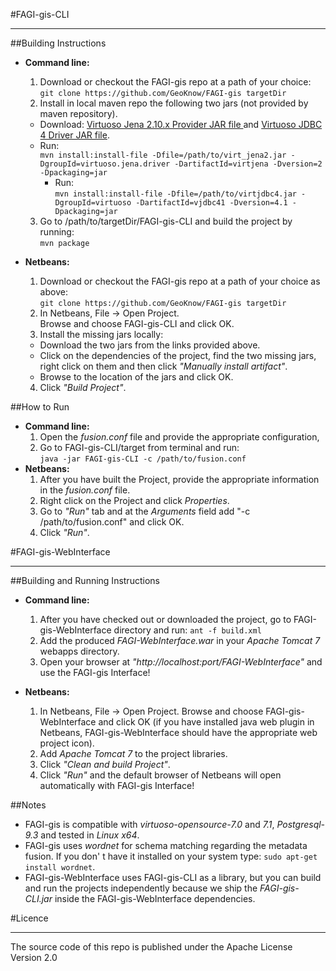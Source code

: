 #FAGI-gis-CLI 
___
##Building Instructions
* **Command line:**
  1. Download or checkout the FAGI-gis repo at a path of your choice:  
  `git clone https://github.com/GeoKnow/FAGI-gis targetDir`
  2. Install in local maven repo the following two jars (not provided by maven repository).  
    * Download:
  [Virtuoso Jena 2.10.x Provider JAR file ](http://opldownload.s3.amazonaws.com/uda/virtuoso/rdfproviders/jena/210/virt_jena2.jar)
  and
  [Virtuoso JDBC 4 Driver JAR file](http://virtuoso.openlinksw.com/dataspace/doc/dav/wiki/Main/VOSDownload/virtjdbc4.jar).  
    * Run:  
`mvn install:install-file -Dfile=/path/to/virt_jena2.jar -DgroupId=virtuoso.jena.driver -DartifactId=virtjena -Dversion=2 -Dpackaging=jar`
      * Run:  
`mvn install:install-file -Dfile=/path/to/virtjdbc4.jar -DgroupId=virtuoso -DartifactId=vjdbc41 -Dversion=4.1 -Dpackaging=jar`  
  3. Go to /path/to/targetDir/FAGI-gis-CLI and build the project by running:  
`mvn package`

* **Netbeans:**
  1. Download or checkout the FAGI-gis repo at a path of your choice as above:  
`git clone https://github.com/GeoKnow/FAGI-gis targetDir`  
  2. In Netbeans, File -> Open Project.  
Browse and choose FAGI-gis-CLI and click OK. 
  3. Install the missing jars locally:  
    * Download the two jars from the links provided above.
    * Click on the dependencies of the project, find the two missing jars, right click on them and then click *"Manually install artifact"*.
    * Browse to the location of the jars and click OK.  
  4. Click *"Build Project"*.
  
##How to Run

* **Command line:**
  1. Open the *fusion.conf* file and provide the appropriate configuration, 
  2. Go to FAGI-gis-CLI/target from terminal and run:  
`java -jar FAGI-gis-CLI -c /path/to/fusion.conf`
* **Netbeans:**
  1. After you have built the Project, provide the appropriate information in the *fusion.conf* file. 
  2. Right click on the Project and click *Properties*. 
  3. Go to *"Run"* tab and at the *Arguments* field add "-c /path/to/fusion.conf" and click OK.
  4. Click *"Run"*.
  
#FAGI-gis-WebInterface
___
##Building and Running Instructions

* **Command line:**  

  1. After you have checked out or downloaded the project, go to FAGI-gis-WebInterface directory and run:
`ant -f build.xml`
  2. Add the produced *FAGI-WebInterface.war* in your _Apache Tomcat 7_ webapps directory.
  3. Open your browser at *"http://localhost:port/FAGI-WebInterface"* and use the FAGI-gis Interface!

* **Netbeans:**

  1. In Netbeans, File -> Open Project. Browse and choose FAGI-gis-WebInterface and click OK (if you have installed java web plugin in Netbeans, FAGI-gis-WebInterface should have the appropriate web project icon).
  2. Add _Apache Tomcat 7_ to the project libraries. 
  3. Click *"Clean and build Project"*.
  4. Click *"Run"* and the default browser of Netbeans will open automatically with FAGI-gis Interface!
  
##Notes
  * FAGI-gis is compatible with _virtuoso-opensource-7.0_ and _7.1_, _Postgresql-9.3_ and tested in _Linux x64_. 
  * FAGI-gis uses _wordnet_ for schema matching regarding the metadata fusion. If you don' t have it installed on your system type: 
`sudo apt-get install wordnet`.
  * FAGI-gis-WebInterface uses FAGI-gis-CLI as a library, but you can build and run the projects independently because we ship the _FAGI-gis-CLI.jar_ inside the FAGI-gis-WebInterface dependencies.

#Licence
___
The source code of this repo is published under the Apache License Version 2.0
